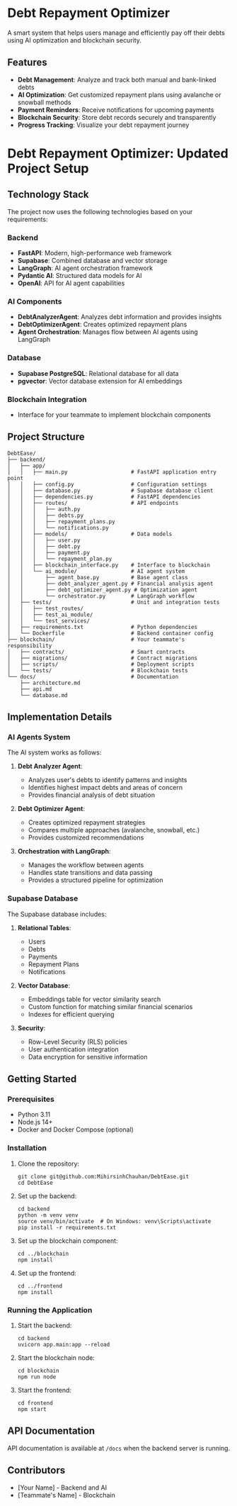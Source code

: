 # Debt Repayment Optimizer

A smart system that helps users manage and efficiently pay off their debts using AI optimization and blockchain security.

## Features

- **Debt Management**: Analyze and track both manual and bank-linked debts
- **AI Optimization**: Get customized repayment plans using avalanche or snowball methods
- **Payment Reminders**: Receive notifications for upcoming payments
- **Blockchain Security**: Store debt records securely and transparently
- **Progress Tracking**: Visualize your debt repayment journey
# Debt Repayment Optimizer: Updated Project Setup

## Technology Stack

The project now uses the following technologies based on your requirements:

### Backend
- **FastAPI**: Modern, high-performance web framework
- **Supabase**: Combined database and vector storage
- **LangGraph**: AI agent orchestration framework
- **Pydantic AI**: Structured data models for AI
- **OpenAI**: API for AI agent capabilities

### AI Components
- **DebtAnalyzerAgent**: Analyzes debt information and provides insights
- **DebtOptimizerAgent**: Creates optimized repayment plans
- **Agent Orchestration**: Manages flow between AI agents using LangGraph

### Database
- **Supabase PostgreSQL**: Relational database for all data
- **pgvector**: Vector database extension for AI embeddings

### Blockchain Integration
- Interface for your teammate to implement blockchain components

## Project Structure

```
DebtEase/
├── backend/
│   ├── app/
│   │   ├── main.py                    # FastAPI application entry point
│   │   ├── config.py                  # Configuration settings
│   │   ├── database.py                # Supabase database client
│   │   ├── dependencies.py            # FastAPI dependencies
│   │   ├── routes/                    # API endpoints
│   │   │   ├── auth.py
│   │   │   ├── debts.py
│   │   │   ├── repayment_plans.py
│   │   │   └── notifications.py
│   │   ├── models/                    # Data models
│   │   │   ├── user.py
│   │   │   ├── debt.py
│   │   │   ├── payment.py
│   │   │   └── repayment_plan.py
│   │   ├── blockchain_interface.py    # Interface to blockchain
│   │   └── ai_module/                 # AI agent system
│   │       ├── agent_base.py          # Base agent class
│   │       ├── debt_analyzer_agent.py # Financial analysis agent
│   │       ├── debt_optimizer_agent.py # Optimization agent
│   │       └── orchestrator.py        # LangGraph workflow
│   ├── tests/                         # Unit and integration tests
│   │   ├── test_routes/
│   │   ├── test_ai_module/
│   │   └── test_services/
│   ├── requirements.txt               # Python dependencies
│   └── Dockerfile                     # Backend container config
├── blockchain/                        # Your teammate's responsibility
│   ├── contracts/                     # Smart contracts
│   ├── migrations/                    # Contract migrations
│   ├── scripts/                       # Deployment scripts
│   └── tests/                         # Blockchain tests
└── docs/                              # Documentation
    ├── architecture.md
    ├── api.md
    └── database.md
```

## Implementation Details

### AI Agents System

The AI system works as follows:

1. **Debt Analyzer Agent**: 
   - Analyzes user's debts to identify patterns and insights
   - Identifies highest impact debts and areas of concern
   - Provides financial analysis of debt situation

2. **Debt Optimizer Agent**:
   - Creates optimized repayment strategies
   - Compares multiple approaches (avalanche, snowball, etc.)
   - Provides customized recommendations

3. **Orchestration with LangGraph**:
   - Manages the workflow between agents
   - Handles state transitions and data passing
   - Provides a structured pipeline for optimization

### Supabase Database

The Supabase database includes:

1. **Relational Tables**:
   - Users
   - Debts
   - Payments
   - Repayment Plans
   - Notifications

2. **Vector Database**:
   - Embeddings table for vector similarity search
   - Custom function for matching similar financial scenarios
   - Indexes for efficient querying

3. **Security**:
   - Row-Level Security (RLS) policies
   - User authentication integration
   - Data encryption for sensitive information


## Getting Started

### Prerequisites

- Python 3.11
- Node.js 14+
- Docker and Docker Compose (optional)

### Installation

1. Clone the repository:
   ```
   git clone git@github.com:MihirsinhChauhan/DebtEase.git
   cd DebtEase
   ```

2. Set up the backend:
   ```
   cd backend
   python -m venv venv
   source venv/bin/activate  # On Windows: venv\Scripts\activate
   pip install -r requirements.txt
   ```

3. Set up the blockchain component:
   ```
   cd ../blockchain
   npm install
   ```

4. Set up the frontend:
   ```
   cd ../frontend
   npm install
   ```

### Running the Application

1. Start the backend:
   ```
   cd backend
   uvicorn app.main:app --reload
   ```

2. Start the blockchain node:
   ```
   cd blockchain
   npm run node
   ```

3. Start the frontend:
   ```
   cd frontend
   npm start
   ```

## API Documentation

API documentation is available at `/docs` when the backend server is running.


## Contributors

- [Your Name] - Backend and AI
- [Teammate's Name] - Blockchain